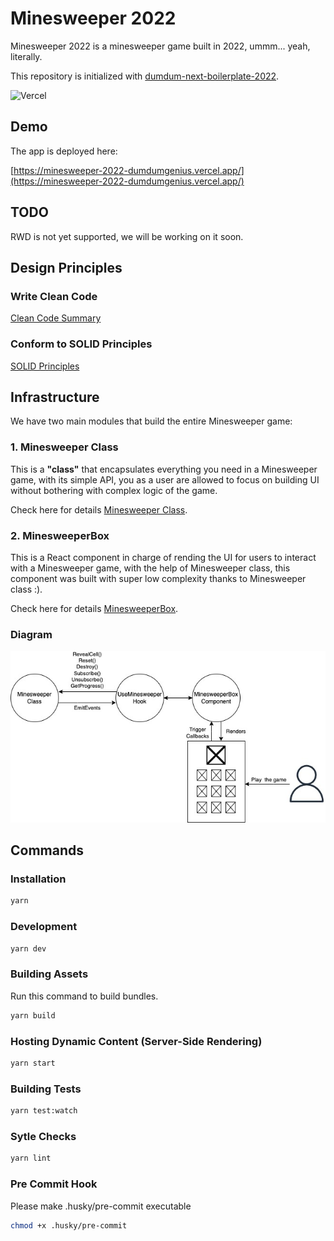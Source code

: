 # Minesweeper 2022

Minesweeper 2022 is a minesweeper game built in 2022, ummm... yeah, literally.

This repository is initialized with [dumdum-next-boilerplate-2022](https://github.com/DumDumGeniuss/dumdum-next-boilerplate-2022).

![Vercel](https://vercelbadge.vercel.app/api/DumDumGeniuss/dumdum-next-boilerplate-2022)

## Demo

The app is deployed here:

[https://minesweeper-2022-dumdumgenius.vercel.app/](https://minesweeper-2022-dumdumgenius.vercel.app/)

## TODO

RWD is not yet supported, we will be working on it soon.

## Design Principles

### Write Clean Code

[Clean Code Summary](https://gist.github.com/wojteklu/73c6914cc446146b8b533c0988cf8d29)

### Conform to SOLID Principles

[SOLID Principles](https://en.wikipedia.org/wiki/SOLID)

## Infrastructure

We have two main modules that build the entire Minesweeper game:

### 1. Minesweeper Class

This is a **"class"** that encapsulates everything you need in a Minesweeper game, with its simple API, you as a user are allowed to focus on building UI without bothering with complex logic of the game.

Check here for details [Minesweeper Class](https://github.com/DumDumGeniuss/minesweeper-2022/blob/main/src/lib/minesweeper/README.md).

### 2. MinesweeperBox

This is a React component in charge of rending the UI for users to interact with a Minesweeper game, with the help of Minesweeper class, this component was built with super low complexity thanks to Minesweeper class :).

Check here for details [MinesweeperBox](https://github.com/DumDumGeniuss/minesweeper-2022/blob/main/src/components/MinesweeperBox/README.md).

### Diagram

![Diagram](https://github.com/DumDumGeniuss/minesweeper-2022/blob/main/doc/diagram.jpg)

## Commands

### Installation

```bash
yarn
```

### Development

```bash
yarn dev
```

### Building Assets

Run this command to build bundles.

```bash
yarn build
```

### Hosting Dynamic Content (Server-Side Rendering)

```bash
yarn start
```

### Building Tests

```bash
yarn test:watch
```

### Sytle Checks

```bash
yarn lint
```

### Pre Commit Hook

Please make .husky/pre-commit executable

```bash
chmod +x .husky/pre-commit
```
